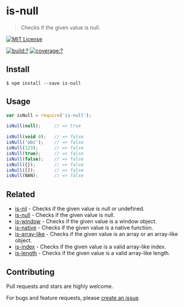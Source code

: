 # is-null

> Checks if the given value is null. 

[![MIT License](https://img.shields.io/badge/license-MIT_License-green.svg?style=flat-square)](https://github.com/bubkoo/is-null/blob/master/LICENSE)

[![build:?](https://img.shields.io/travis/bubkoo/is-null/master.svg?style=flat-square)](https://travis-ci.org/bubkoo/is-null)
[![coverage:?](https://img.shields.io/coveralls/bubkoo/is-null/master.svg?style=flat-square)](https://coveralls.io/github/bubkoo/is-null)


## Install

```
$ npm install --save is-null 
```


## Usage

```js
var isNull = require('is-null');

isNull(null);     // => true

isNull(void 0);   // => false
isNull('abc');    // => false
isNull(123);      // => false
isNull(true);     // => false
isNull(false);    // => false
isNull({});       // => false
isNull([]);       // => false
isNull(NAN);      // => false
```

## Related

- [is-nil](https://github.com/bubkoo/is-nil) - Checks if the given value is null or undefined.
- [is-null](https://github.com/bubkoo/is-null) - Checks if the given value is null.
- [is-window](https://github.com/bubkoo/is-window) - Checks if the given value is a window object.
- [is-native](https://github.com/bubkoo/is-native) - Checks if the given value is a native function.
- [is-array-like](https://github.com/bubkoo/is-array-like) - Checks if the given value is an array or an array-like object.
- [is-index](https://github.com/bubkoo/is-index) - Checks if the given value is a valid array-like index.
- [is-length](https://github.com/bubkoo/is-length) - Checks if the given value is a valid array-like length.

## Contributing

Pull requests and stars are highly welcome.

For bugs and feature requests, please [create an issue](https://github.com/bubkoo/is-null/issues/new).

